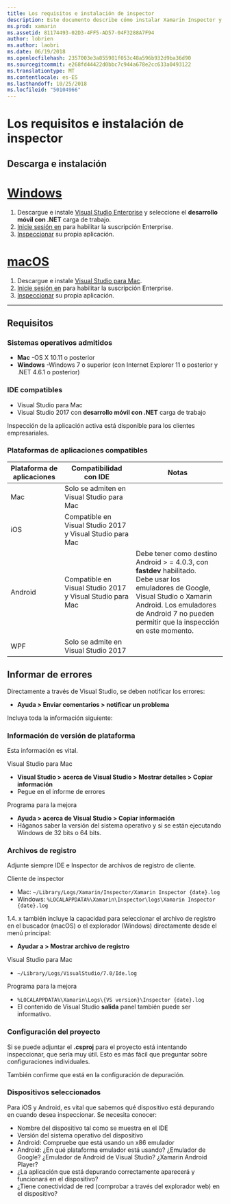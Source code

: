 ```yaml
---
title: Los requisitos e instalación de inspector
description: Este documento describe cómo instalar Xamarin Inspector y sistema operativo compatible, IDE y plataformas de aplicaciones.
ms.prod: xamarin
ms.assetid: 81174493-02D3-4FF5-AD57-04F3288A7F94
author: lobrien
ms.author: laobri
ms.date: 06/19/2018
ms.openlocfilehash: 2357003e3a855981f053c48a596b932d9ba36d90
ms.sourcegitcommit: e268fd44422d0bbc7c944a678e2cc633a0493122
ms.translationtype: MT
ms.contentlocale: es-ES
ms.lasthandoff: 10/25/2018
ms.locfileid: "50104966"
---
```

# <a name="inspector-installation-and-requirements"></a>Los requisitos e instalación de inspector

## <a name="download-and-installation"></a>Descarga e instalación

# <a name="windowstabwindows"></a>[Windows](#tab/windows)

1. Descargue e instale [Visual Studio Enterprise](https://visualstudio.microsoft.com/vs/) y seleccione el **desarrollo móvil con .NET** carga de trabajo.
1. [Inicie sesión en](https://docs.microsoft.com/visualstudio/ide/signing-in-to-visual-studio) para habilitar la suscripción Enterprise.
1. [Inspeccionar](~/tools/inspector/inspect.md) su propia aplicación.

# <a name="macostabmacos"></a>[macOS](#tab/macos)

1. Descargue e instale [Visual Studio para Mac](https://visualstudio.microsoft.com/vs/mac/).
1. [Inicie sesión en](https://docs.microsoft.com/visualstudio/mac/activation) para habilitar la suscripción Enterprise.
1. [Inspeccionar](~/tools/inspector/inspect.md) su propia aplicación.

-----

## <a name="requirements"></a>Requisitos

### <a name="supported-operating-systems"></a>Sistemas operativos admitidos

- **Mac** -OS X 10.11 o posterior
- **Windows** -Windows 7 o superior (con Internet Explorer 11 o posterior y .NET 4.6.1 o posterior)

### <a name="supported-ides"></a>IDE compatibles

- Visual Studio para Mac
- Visual Studio 2017 con **desarrollo móvil con .NET** carga de trabajo

Inspección de la aplicación activa está disponible para los clientes empresariales.

<a name="supported-platforms" />

### <a name="supported-app-platforms"></a>Plataformas de aplicaciones compatibles

|Plataforma de aplicaciones|Compatibilidad con IDE|Notas|
|--- |--- |--- |
|Mac|Solo se admiten en Visual Studio para Mac|
|iOS|Compatible en Visual Studio 2017 y Visual Studio para Mac| |
|Android|Compatible en Visual Studio 2017 y Visual Studio para Mac|Debe tener como destino Android > = 4.0.3, con **fastdev** habilitado.<br />Debe usar los emuladores de Google, Visual Studio o Xamarin Android. Los emuladores de Android 7 no pueden permitir que la inspección en este momento.|
|WPF|Solo se admite en Visual Studio 2017|

<a name="reporting-bugs" />

## <a name="reporting-bugs"></a>Informar de errores

Directamente a través de Visual Studio, se deben notificar los errores:

- **Ayuda > Enviar comentarios > notificar un problema**

Incluya toda la información siguiente:

### <a name="platform-version-information"></a>Información de versión de plataforma

Esta información es vital.

Visual Studio para Mac

- **Visual Studio > acerca de Visual Studio > Mostrar detalles > Copiar información**
- Pegue en el informe de errores

Programa para la mejora

- **Ayuda > acerca de Visual Studio > Copiar información**
- Háganos saber la versión del sistema operativo y si se están ejecutando Windows de 32 bits o 64 bits.

### <a name="log-files"></a>Archivos de registro

Adjunte siempre IDE e Inspector de archivos de registro de cliente.

Cliente de inspector

- Mac: `~/Library/Logs/Xamarin/Inspector/Xamarin Inspector {date}.log`
- Windows: `%LOCALAPPDATA%\Xamarin\Inspector\logs\Xamarin Inspector {date}.log`

1.4. x también incluye la capacidad para seleccionar el archivo de registro en el buscador (macOS) o el explorador (Windows) directamente desde el menú principal:

- **Ayudar a > Mostrar archivo de registro**

Visual Studio para Mac

- `~/Library/Logs/VisualStudio/7.0/Ide.log`

Programa para la mejora

- `%LOCALAPPDATA%\Xamarin\Logs\{VS version}\Inspector {date}.log`
- El contenido de Visual Studio **salida** panel también puede ser informativo.

### <a name="project-settings"></a>Configuración del proyecto

Si se puede adjuntar el **.csproj** para el proyecto está intentando inspeccionar, que sería muy útil. Esto es más fácil que preguntar sobre configuraciones individuales.

También confirme que está en la configuración de depuración.

### <a name="selected-devices"></a>Dispositivos seleccionados

Para iOS y Android, es vital que sabemos qué dispositivo está depurando en cuando desea inspeccionar. Se necesita conocer:

- Nombre del dispositivo tal como se muestra en el IDE
- Versión del sistema operativo del dispositivo
- Android: Compruebe que está usando un x86 emulador
- Android: ¿En qué plataforma emulador está usando? ¿Emulador de Google? ¿Emulador de Android de Visual Studio? ¿Xamarin Android Player?
- ¿La aplicación que está depurando correctamente aparecerá y funcionará en el dispositivo?
- ¿Tiene conectividad de red (comprobar a través del explorador web) en el dispositivo?

[client-bugs]: https://github.com/Microsoft/workbooks/issues/new
